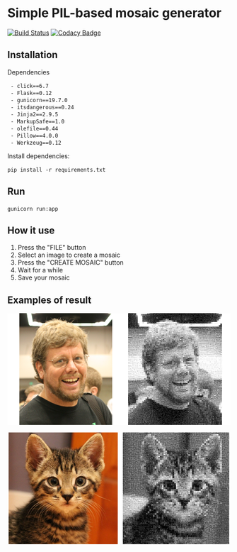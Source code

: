# Simple PIL-based mosaic generator
[![Build Status](https://travis-ci.org/BumagniyPacket/mosaic.svg?branch=master)](https://travis-ci.org/BumagniyPacket/mosaic)
[![Codacy Badge](https://api.codacy.com/project/badge/Grade/e64a530989d041aca562145fb49fa872)](https://www.codacy.com/app/bumagniypacket/mosaic?utm_source=github.com&amp;utm_medium=referral&amp;utm_content=BumagniyPacket/mosaic&amp;utm_campaign=Badge_Grade)
## Installation
Dependencies
~~~
 - click==6.7
 - Flask==0.12
 - gunicorn==19.7.0
 - itsdangerous==0.24
 - Jinja2==2.9.5
 - MarkupSafe==1.0
 - olefile==0.44
 - Pillow==4.0.0
 - Werkzeug==0.12
~~~
Install dependencies:
~~~
pip install -r requirements.txt
~~~

## Run
~~~
gunicorn run:app
~~~

## How it use

1. Press the "FILE" button
2. Select an image to create a mosaic
3. Press the "CREATE MOSAIC" button
4. Wait for a while
5. Save your mosaic

## Examples of result

![Guido](https://github.com/BumagniyPacket/mosaic/blob/master/examples/guido.png?raw=true)

![cat](https://github.com/BumagniyPacket/mosaic/blob/master/examples/cat.png?raw=true)
